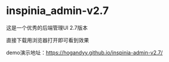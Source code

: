 # inspinia_admin-v2.7

这是一个优秀的后端管理UI 2.7版本

直接下载用浏览器打开即可看到效果

demo演示地址：https://hogandyy.github.io/inspinia-admin-v2.7/
